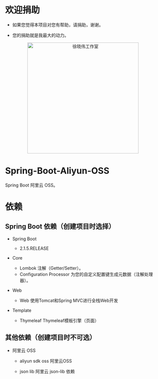 # 欢迎捐助

- 如果您觉得本项目对您有帮助，请捐助，谢谢。

- 您的捐助就是我最大的动力。

<p align=center>
  <a href="https://xuxiaowei.com.cn">
    <img src="https://img-blog.csdnimg.cn/20190522010815371.png" alt="徐晓伟工作室" width="360">
  </a>
</p>


# Spring-Boot-Aliyun-OSS
Spring Boot 阿里云 OSS。

# 依赖

## Spring Boot 依赖（创建项目时选择）

- Spring Boot
    - 2.1.5.RELEASE

- Core
    - Lombok                    注解（Getter/Setter）。
    - Configuration Processor   为您的自定义配置键生成元数据（注解处理器）。
    
- Web
    - Web                       使用Tomcat和Spring MVC进行全栈Web开发
    
- Template
	- Thymeleaf                 Thymeleaf模板引擎（页面）
    
## 其他依赖（创建项目时不可选）

- 阿里云 OSS

    - aliyun sdk oss            阿里云OSS
    
    - json lib                  阿里云 json-lib 依赖